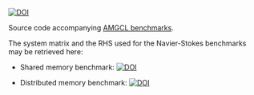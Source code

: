 [![DOI](https://zenodo.org/badge/DOI/10.5281/zenodo.1471189.svg)](https://doi.org/10.5281/zenodo.1471189)


Source code accompanying
[AMGCL benchmarks](http://amgcl.readthedocs.io/en/latest/benchmarks.html).

The system matrix and the RHS used for the Navier-Stokes benchmarks
may be retrieved here:

* Shared memory benchmark: [![DOI](https://zenodo.org/badge/DOI/10.5281/zenodo.1231961.svg)](https://doi.org/10.5281/zenodo.1231961)

* Distributed memory benchmark: [![DOI](https://zenodo.org/badge/DOI/10.5281/zenodo.1231818.svg)](https://doi.org/10.5281/zenodo.1231818)


